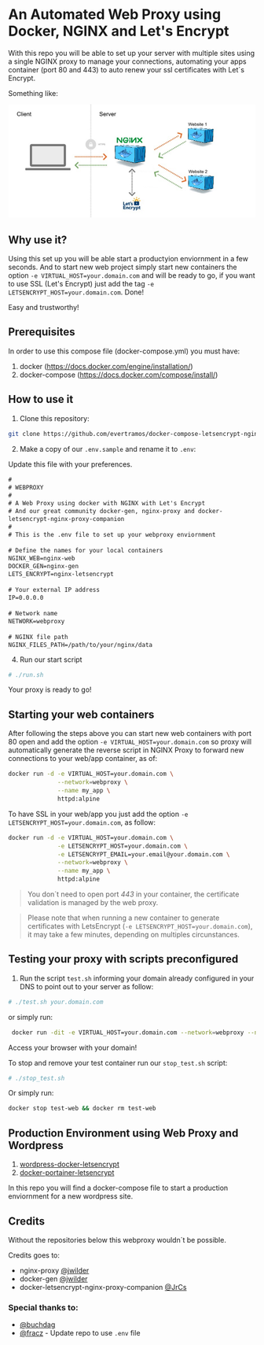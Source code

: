 # An Automated Web Proxy using Docker, NGINX and Let's Encrypt

With this repo you will be able to set up your server with multiple sites using a single NGINX proxy to manage your connections, automating your apps container (port 80 and 443) to auto renew your ssl certificates with Let´s Encrypt.

Something like:



![Web Proxy Enviornment](https://github.com/evertramos/images/raw/master/webproxy.jpg)


## Why use it?

Using this set up you will be able start a productyion enviornment in a few seconds. And to start new web project simply start new containers the option `-e VIRTUAL_HOST=your.domain.com` and will be ready to go, if you want to use SSL (Let's Encrypt) just add the tag `-e LETSENCRYPT_HOST=your.domain.com`. Done!

Easy and trustworthy!


## Prerequisites

In order to use this compose file (docker-compose.yml) you must have:

1. docker (https://docs.docker.com/engine/installation/)
2. docker-compose (https://docs.docker.com/compose/install/)


## How to use it

1. Clone this repository:

```bash
git clone https://github.com/evertramos/docker-compose-letsencrypt-nginx-proxy-companion.git
```

2. Make a copy of our `.env.sample` and rename it to `.env`:

Update this file with your preferences.

```
#
# WEBPROXY
#
# A Web Proxy using docker with NGINX with Let's Encrypt
# And our great community docker-gen, nginx-proxy and docker-letsencrypt-nginx-proxy-companion
#
# This is the .env file to set up your webproxy enviornment

# Define the names for your local containers
NGINX_WEB=nginx-web
DOCKER_GEN=nginx-gen
LETS_ENCRYPT=nginx-letsencrypt

# Your external IP address
IP=0.0.0.0

# Network name
NETWORK=webproxy

# NGINX file path
NGINX_FILES_PATH=/path/to/your/nginx/data
```

4. Run our start script

```bash
# ./run.sh
```

Your proxy is ready to go!

## Starting your web containers

After following the steps above you can start new web containers with port 80 open and add the option `-e VIRTUAL_HOST=your.domain.com` so proxy will automatically generate the reverse script in NGINX Proxy to forward new connections to your web/app container, as of:

```bash
docker run -d -e VIRTUAL_HOST=your.domain.com \
              --network=webproxy \
              --name my_app \
              httpd:alpine
```

To have SSL in your web/app you just add the option `-e LETSENCRYPT_HOST=your.domain.com`, as follow:

```bash
docker run -d -e VIRTUAL_HOST=your.domain.com \
              -e LETSENCRYPT_HOST=your.domain.com \
              -e LETSENCRYPT_EMAIL=your.email@your.domain.com \
              --network=webproxy \
              --name my_app \
              httpd:alpine
```

> You don´t need to open port *443* in your container, the certificate validation is managed by the web proxy.


> Please note that when running a new container to generate certificates with LetsEncrypt (`-e LETSENCRYPT_HOST=your.domain.com`), it may take a few minutes, depending on multiples circunstances.


## Testing your proxy with scripts preconfigured 

1. Run the script `test.sh` informing your domain already configured in your DNS to point out to your server as follow:

```bash
# ./test.sh your.domain.com
```

or simply run:

```bash
 docker run -dit -e VIRTUAL_HOST=your.domain.com --network=webproxy --name test-web httpd:alpine
```

Access your browser with your domain!

To stop and remove your test container run our `stop_test.sh` script:

```bash
# ./stop_test.sh
```

Or simply run:

```bash
docker stop test-web && docker rm test-web 
```

## Production Environment using Web Proxy and Wordpress

1. [wordpress-docker-letsencrypt](https://github.com/evertramos/wordpress-docker-letsencrypt)
2. [docker-portainer-letsencrypt](https://github.com/evertramos/docker-portainer-letsencrypt)

In this repo you will find a docker-compose file to start a production enviornment for a new wordpress site.

## Credits

Without the repositories below this webproxy wouldn´t be possible.

Credits goes to:
- nginx-proxy [@jwilder](https://github.com/jwilder/nginx-proxy)
- docker-gen [@jwilder](https://github.com/jwilder/docker-gen)
- docker-letsencrypt-nginx-proxy-companion [@JrCs](https://github.com/JrCs/docker-letsencrypt-nginx-proxy-companion)


### Special thanks to:

- [@buchdag](https://github.com/JrCs/docker-letsencrypt-nginx-proxy-companion/pull/226#event-1145800062)
- [@fracz](https://github.com/fracz) - Update repo to use `.env` file
